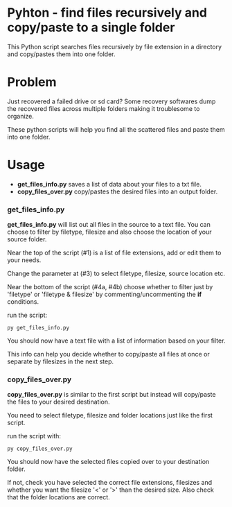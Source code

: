 # Pyhton - find files recursively and copy/paste to a single folder
This Python script searches files recursively by file extension in a directory and copy/pastes them into one folder.

# Problem

Just recovered a failed drive or sd card? Some recovery softwares dump the recovered files across multiple folders making it troublesome to organize.

These python scripts will help you find all the scattered files and paste them into one folder.

# Usage

- **get_files_info.py** saves a list of data about your files to a txt file.
- **copy_files_over.py** copy/pastes the desired files into an output folder.

### get_files_info.py

**get_files_info.py** will list out all files in the source to a text file. You can choose to filter by filetype, filesize and also choose the location of your source folder.

Near the top of the script (#1) is a list of file extensions, add or edit them to your needs.

Change the parameter at (#3) to select filetype, filesize, source location etc.

Near the bottom of the script (#4a, #4b) choose whether to filter just by 'filetype' or 'filetype & filesize' by commenting/uncommenting the **if** conditions.

run the script:

```
py get_files_info.py
```

You should now have a text file with a list of information based on your filter.

This info can help you decide whether to copy/paste all files at once or separate by filesizes in the next step.

### copy_files_over.py

**copy_files_over.py** is similar to the first script but instead will copy/paste the files to your desired destination.

You need to select filetype, filesize and folder locations just like the first script.

run the script with:

```
py copy_files_over.py
```

You should now have the selected files copied over to your destination folder.

If not, check you have selected the correct file extensions, filesizes and whether you want the filesize '<' or '>' than the desired size. Also check that the folder locations are correct.